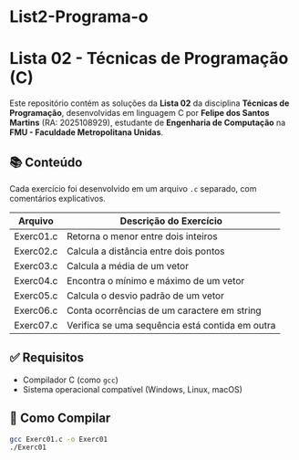 # List2-Programa-o
# Lista 02 - Técnicas de Programação (C)

Este repositório contém as soluções da **Lista 02** da disciplina **Técnicas de Programação**, desenvolvidas em linguagem C por **Felipe dos Santos Martins** (RA: 2025108929), estudante de **Engenharia de Computação** na **FMU - Faculdade Metropolitana Unidas**.

## 📚 Conteúdo

Cada exercício foi desenvolvido em um arquivo `.c` separado, com comentários explicativos.

| Arquivo     | Descrição do Exercício                        |
|-------------|-----------------------------------------------|
| Exerc01.c   | Retorna o menor entre dois inteiros           |
| Exerc02.c   | Calcula a distância entre dois pontos         |
| Exerc03.c   | Calcula a média de um vetor                   |
| Exerc04.c   | Encontra o mínimo e máximo de um vetor        |
| Exerc05.c   | Calcula o desvio padrão de um vetor           |
| Exerc06.c   | Conta ocorrências de um caractere em string   |
| Exerc07.c   | Verifica se uma sequência está contida em outra |

## ✅ Requisitos

- Compilador C (como `gcc`)
- Sistema operacional compatível (Windows, Linux, macOS)

## 🚀 Como Compilar

```bash
gcc Exerc01.c -o Exerc01
./Exerc01